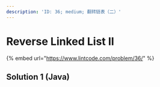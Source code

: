 ```yaml
---
description: 'ID: 36; medium; 翻转链表（二）'
---
```


# Reverse Linked List II

{% embed url="https://www.lintcode.com/problem/36/" %}

## Solution 1 \(Java\)

```java

```

